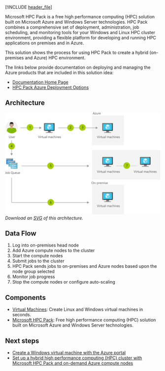 


[!INCLUDE [header_file](../../../includes/sol-idea-header.yml)]

Microsoft HPC Pack is a free high performance computing (HPC) solution built on Microsoft Azure and Windows Server technologies. HPC Pack combines a comprehensive set of deployment, administration, job scheduling, and monitoring tools for your Windows and Linux HPC cluster environment, providing a flexible platform for developing and running HPC applications on premises and in Azure.

This solution shows the process for using HPC Pack to create a hybrid (on-premises and Azure) HPC environment.

The links below provide documentation on deploying and managing the Azure products that are included in this solution idea:

* [Documentation Home Page](https://technet.microsoft.com/library/cc514029\(v=ws.11\).aspx)
* [HPC Pack Azure Deployment Options](/azure/virtual-machines/windows/hpcpack-cluster-options)

## Architecture

![Architecture Diagram](../media/hybrid-hpc-in-azure-with-hpc-pack.png)
*Download an [SVG](../media/hybrid-hpc-in-azure-with-hpc-pack.svg) of this architecture.*

## Data Flow

1. Log into on-premises head node
1. Add Azure compute nodes to the cluster
1. Start the compute nodes
1. Submit jobs to the cluster
1. HPC Pack sends jobs to on-premises and Azure nodes based upon the node group selected
1. Monitor job progress
1. Stop the compute nodes or configure auto-scaling

## Components

* [Virtual Machines](https://azure.microsoft.com/services/virtual-machines): Create Linux and Windows virtual machines in seconds.
* [Microsoft HPC Pack](https://www.visualstudio.com/vs): Free high performance computing (HPC) solution built on Microsoft Azure and Windows Server technologies.

## Next steps

* [Create a Windows virtual machine with the Azure portal](/azure/virtual-machines/windows/quick-create-portal)
* [Set up a hybrid high performance computing (HPC) cluster with Microsoft HPC Pack and on-demand Azure compute nodes](/azure/cloud-services/cloud-services-setup-hybrid-hpcpack-cluster)
